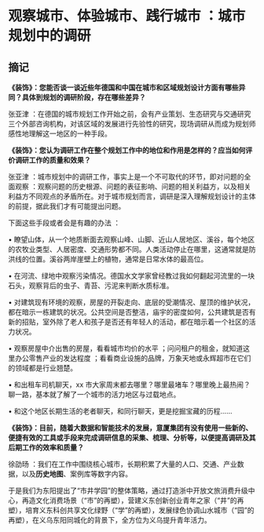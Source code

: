 # 观察城市、体验城市、践行城市 ：城市规划中的调研

## 摘记

**《装饰》：您能否谈一谈近些年德国和中国在城市和区域规划设计方面有哪些异同？具体到规划的调研阶段，存在哪些差异？**

张亚津 ：在德国的城市规划工作开始之前，会有产业策划、生态研究与交通研究三个外部咨询机构，对该区域的发展进行先验性的研究，现场调研从而成为规划师感性地理解这一地区的一种手段。



**《装饰》：您认为调研工作在整个规划工作中的地位和作用是怎样的？应当如何评价调研工作的质量和效果？**

张亚津 ：城市规划中的调研工作，事实上是一个不可取代的环节，即对问题的全面观察 ：观察问题的历史根源、问题的表征影响、问题的相关利益方，以及相关利益方不同观点的矛盾所在。对于城市规划而言，调研是深入理解规划设计的主体的前提，据此我们才有可能提出问题。

下面这些手段或者会是有趣的办法 ：

• 瞭望山体，从一个地质断面去观察山峰、山脚、近山人居地区、溪谷，每个地区的农牧业类型、人居密度、交通形势都不同。人类活动停止在哪里，这通常就是防洪线的位置。溪谷两岸崖壁上的植物，通常是日常水体的最高位。

• 在河流、绿地中观察污染情况。德国水文学家曾经教过我如何翻起河流里的一块石头，观察背后的虫子、青苔、污泥来判断水质标准。

• 对建筑现有环境的观察，房屋的开裂走向、底层的受潮情况、屋顶的维护状况，都在暗示一栋建筑的状况。公共空间是否整洁，庙宇的密度如何，公共建筑是否有新的招贴，室外除了老人和孩子是否还有年轻人的活动，都在暗示着一个社区的活力状况。

• 观察房屋中介出售的房屋，看看城市均价的水平 ；问问租户的租金，就知道这里办公零售产业的发达程度 ；看看商业设施的品牌，万象天地或永辉超市在它们的领域都是行业翘楚。

• 和出租车司机聊天，xx 市大家周末都去哪里？哪里最堵车？哪里晚上最热闹？聊一路，基本就了解了一个城市的活力地区与过载地点。

• 和这个地区长期生活的老者聊天，和同行聊天，更是挖掘宝藏的历程……



**《装饰》：目前，随着大数据和智能技术的发展，意厦集团有没有使用一些新的、便捷有效的工具或手段来完成调研信息的采集、梳理、分析等，以便提高调研及其后期工作的效率和质量？**

徐劭旸 ：我们在工作中围绕核心城市，长期积累了大量的人口、交通、产业数据，以及**历史地图**、案例库等数字内容。

于是我们为东阳提出了“市井学园”的整体策略，通过打造浙中开放文旅消费升级中心，再造文化消费场景（“市”的再塑），营建义东创新创业青年之家（“井”的再塑），培育义东科创共享文化绿野（“学”的再塑），发展绿色协调山水城市（“园”的再塑），在义乌东阳同城化的背景下，全方位为义乌提升青年活力。

